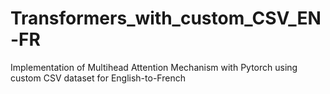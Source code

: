 # Transformers_with_custom_CSV_EN-FR
Implementation of Multihead Attention Mechanism with Pytorch using custom CSV dataset for English-to-French
